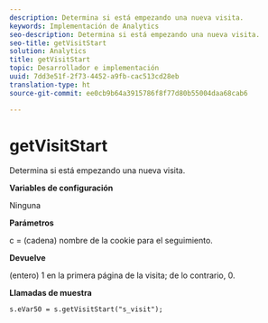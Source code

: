 ```yaml
---
description: Determina si está empezando una nueva visita.
keywords: Implementación de Analytics
seo-description: Determina si está empezando una nueva visita.
seo-title: getVisitStart
solution: Analytics
title: getVisitStart
topic: Desarrollador e implementación
uuid: 7dd3e51f-2f73-4452-a9fb-cac513cd28eb
translation-type: ht
source-git-commit: ee0cb9b64a3915786f8f77d80b55004daa68cab6

---
```



# getVisitStart

Determina si está empezando una nueva visita.

**Variables de configuración**

Ninguna

**Parámetros**

c = (cadena) nombre de la cookie para el seguimiento.

**Devuelve**

(entero) 1 en la primera página de la visita; de lo contrario, 0.

**Llamadas de muestra**

```
s.eVar50 = s.getVisitStart("s_visit");
```

